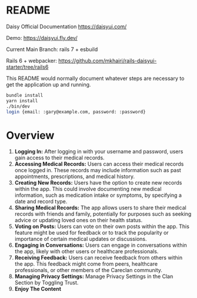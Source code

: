 # README
Daisy Official Documentation https://daisyui.com/

Demo: https://daisyui.fly.dev/

Current Main Branch: rails 7 + esbuild

Rails 6 + webpacker: https://github.com/mkhairi/rails-daisyui-starter/tree/rails6

This README would normally document whatever steps are necessary to get the
application up and running.

```sh
bundle install
yarn install
./bin/dev
login {email: :gary@example.com, password: :password}
```
# Overview

1. **Logging In:** After logging in with your username and password, users gain access to their medical records.
2. **Accessing Medical Records:** Users can access their medical records once logged in. These records may include information such as past appointments, prescriptions, and medical history.
3. **Creating New Records:** Users have the option to create new records within the app. This could involve documenting new medical information, such as medication intake or symptoms, by specifying a date and record type.
4. **Sharing Medical Records:** The app allows users to share their medical records with friends and family, potentially for purposes such as seeking advice or updating loved ones on their health status.
5. **Voting on Posts:** Users can vote on their own posts within the app. This feature might be used for feedback or to track the popularity or importance of certain medical updates or discussions.
6. **Engaging in Conversations:** Users can engage in conversations within the app, likely with other users or healthcare professionals.
7. **Receiving Feedback:** Users can receive feedback from others within the app. This feedback might come from peers, healthcare professionals, or other members of the Careclan community.
8. **Managing Privacy Settings:** Manage Privacy Settings in the Clan Section by Toggling Trust.
9. **Enjoy The Content**
